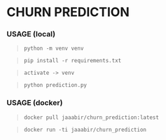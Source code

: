 # CHURN PREDICTION

### USAGE (local)
> ```python -m venv venv```

> ```pip install -r requirements.txt```

> ```activate -> venv```

> ```python prediction.py```

### USAGE (docker)
> ```docker pull jaaabir/churn_prediction:latest```

> ```docker run -ti jaaabir/churn_prediction```